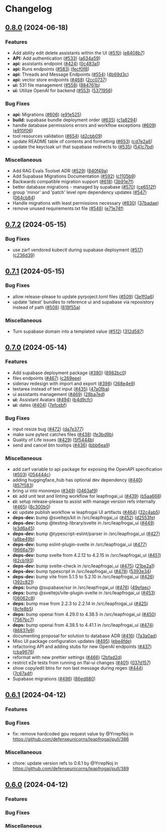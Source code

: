 # Changelog

## [0.8.0](https://github.com/defenseunicorns/leapfrogai/compare/v0.7.2...v0.8.0) (2024-06-18)


### Features

* Add ability edit delete assistants within the UI ([#510](https://github.com/defenseunicorns/leapfrogai/issues/510)) ([e8408b7](https://github.com/defenseunicorns/leapfrogai/commit/e8408b75468902861a41c11060ae4d0b138f24ad))
* **API:** Add authentication ([#533](https://github.com/defenseunicorns/leapfrogai/issues/533)) ([a634a59](https://github.com/defenseunicorns/leapfrogai/commit/a634a59d011fbbd2a355458e3bad711af16cb5df))
* **api:** assistants endpoint ([#424](https://github.com/defenseunicorns/leapfrogai/issues/424)) ([0c483a1](https://github.com/defenseunicorns/leapfrogai/commit/0c483a1fd1848836bb1d964d0f1c831c26957ea6))
* **api:** Runs endpoints ([#583](https://github.com/defenseunicorns/leapfrogai/issues/583)) ([fecf0f8](https://github.com/defenseunicorns/leapfrogai/commit/fecf0f8e6d163cf8e28237639cf1bf250d552398))
* **api:** Threads and Message Endpoints ([#554](https://github.com/defenseunicorns/leapfrogai/issues/554)) ([4b69d3c](https://github.com/defenseunicorns/leapfrogai/commit/4b69d3c7713a6924d846afb60a72486135c4be30))
* **api:** vector store endpoints ([#468](https://github.com/defenseunicorns/leapfrogai/issues/468)) ([2cc0737](https://github.com/defenseunicorns/leapfrogai/commit/2cc07376fca20d491a15a5c1fddc317f3bacdfad))
* **ui:** 531 file management ([#558](https://github.com/defenseunicorns/leapfrogai/issues/558)) ([884761b](https://github.com/defenseunicorns/leapfrogai/commit/884761b06dde49bb701cc25678fefd03248cd102))
* **ui:** Utilize OpenAI for backend ([#553](https://github.com/defenseunicorns/leapfrogai/issues/553)) ([5371956](https://github.com/defenseunicorns/leapfrogai/commit/5371956867d6a98196e22ec24574f885c25bce80))


### Bug Fixes

* **api:** Migrations ([#606](https://github.com/defenseunicorns/leapfrogai/issues/606)) ([e91e525](https://github.com/defenseunicorns/leapfrogai/commit/e91e5254482e447c1ec876c762c217aae5178e25))
* **build:** supabase bundle deployment order ([#635](https://github.com/defenseunicorns/leapfrogai/issues/635)) ([c1a8294](https://github.com/defenseunicorns/leapfrogai/commit/c1a8294a2896795354c93fd442f24f1db6ed584a))
* handle database permissions errors and workflow exceptions ([#609](https://github.com/defenseunicorns/leapfrogai/issues/609)) ([e910f06](https://github.com/defenseunicorns/leapfrogai/commit/e910f06bcf8a568717a3e7deac74b2ec1ebd04d0))
* tool resources validation ([#654](https://github.com/defenseunicorns/leapfrogai/issues/654)) ([d2cbb09](https://github.com/defenseunicorns/leapfrogai/commit/d2cbb091129398ecab197ffae84adca6af22f638))
* update README table of contents and formatting ([#653](https://github.com/defenseunicorns/leapfrogai/issues/653)) ([cd7e2a6](https://github.com/defenseunicorns/leapfrogai/commit/cd7e2a6d2c0857bf14edf68fff86108ca7d85fd3))
* update the keycloak url that supabase redirects to ([#535](https://github.com/defenseunicorns/leapfrogai/issues/535)) ([541c7bd](https://github.com/defenseunicorns/leapfrogai/commit/541c7bdf82aa8dc94dbb1113ecfeb0f075f5b260))


### Miscellaneous

* Add RAG Evals Toolset ADR ([#529](https://github.com/defenseunicorns/leapfrogai/issues/529)) ([840f49a](https://github.com/defenseunicorns/leapfrogai/commit/840f49a1ecc7695fb96afd35c5a6c2097a77c581))
* Add Supabase Migrations Documentation ([#592](https://github.com/defenseunicorns/leapfrogai/issues/592)) ([c1105b9](https://github.com/defenseunicorns/leapfrogai/commit/c1105b936c13f8ca715d7d1c08b3cc3c909e2902))
* Backwards compatible migration support ([#618](https://github.com/defenseunicorns/leapfrogai/issues/618)) ([3b91e7f](https://github.com/defenseunicorns/leapfrogai/commit/3b91e7f378e2513b73765d0b874e345656224ddd))
* better database migrations - managed by supabase ([#570](https://github.com/defenseunicorns/leapfrogai/issues/570)) ([ce6512f](https://github.com/defenseunicorns/leapfrogai/commit/ce6512f3731c508ff5a771ba203c852ddbd59985))
* group 'minor' and 'patch' level npm dependency updates ([#547](https://github.com/defenseunicorns/leapfrogai/issues/547)) ([064cb84](https://github.com/defenseunicorns/leapfrogai/commit/064cb84de7e6711487ffd4b9513b09135cbbf1d4))
* Handle migrations with least permissions necessary ([#630](https://github.com/defenseunicorns/leapfrogai/issues/630)) ([37badae](https://github.com/defenseunicorns/leapfrogai/commit/37badaeeee7d41e8dace24b94c0e52ac96594e59))
* remove unused requirements.txt file ([#546](https://github.com/defenseunicorns/leapfrogai/issues/546)) ([e71e74f](https://github.com/defenseunicorns/leapfrogai/commit/e71e74fc23b68895ceaddc743db3d4386aa59d7a))

## [0.7.2](https://github.com/defenseunicorns/leapfrogai/compare/v0.7.1...v0.7.2) (2024-05-15)


### Bug Fixes

* use zarf vendored kubectl during supabase deployment ([#517](https://github.com/defenseunicorns/leapfrogai/issues/517)) ([c236d39](https://github.com/defenseunicorns/leapfrogai/commit/c236d39a62694d7750ebe562b2f55dcafc238d34))

## [0.7.1](https://github.com/defenseunicorns/leapfrogai/compare/v0.7.0...v0.7.1) (2024-05-15)


### Bug Fixes

* allow release-please to update pyrpoject.toml files ([#509](https://github.com/defenseunicorns/leapfrogai/issues/509)) ([3e1f0a6](https://github.com/defenseunicorns/leapfrogai/commit/3e1f0a6c3a749e868caabf31035ddbbe6831bb1c))
* update 'latest' bundles to reference ui and supabase via reposistory instead of path ([#508](https://github.com/defenseunicorns/leapfrogai/issues/508)) ([818f55a](https://github.com/defenseunicorns/leapfrogai/commit/818f55ab8c0d173355345f58f46e36dca7f9e51b))


### Miscellaneous

* Turn supabase domain into a templated value ([#512](https://github.com/defenseunicorns/leapfrogai/issues/512)) ([312d587](https://github.com/defenseunicorns/leapfrogai/commit/312d5874e7c8fd28f2c50b1b91082e5f25356c08))

## [0.7.0](https://github.com/defenseunicorns/leapfrogai/compare/v0.6.1...v0.7.0) (2024-05-14)


### Features

* Add supabase deployment package ([#380](https://github.com/defenseunicorns/leapfrogai/issues/380)) ([8982bc0](https://github.com/defenseunicorns/leapfrogai/commit/8982bc08e7e2dac496409a38e3f53f7757c3bdbf))
* files endpoints ([#467](https://github.com/defenseunicorns/leapfrogai/issues/467)) ([c269eee](https://github.com/defenseunicorns/leapfrogai/commit/c269eee174124949b103240110bd1eae5177d301))
* sidenav redesign with import and export ([#398](https://github.com/defenseunicorns/leapfrogai/issues/398)) ([368e4e9](https://github.com/defenseunicorns/leapfrogai/commit/368e4e9b152a126a02473dbff46875da94c58d3a))
* textarea instead of text input ([#435](https://github.com/defenseunicorns/leapfrogai/issues/435)) ([47a0fba](https://github.com/defenseunicorns/leapfrogai/commit/47a0fba2196fd3ea67d0190401a9247f1bad5803))
* ui assistants management ([#469](https://github.com/defenseunicorns/leapfrogai/issues/469)) ([28ba7ed](https://github.com/defenseunicorns/leapfrogai/commit/28ba7edd1cdd22eda99b50a3fe08f987cc53e020))
* **ui:** Assistant Avatars ([#494](https://github.com/defenseunicorns/leapfrogai/issues/494)) ([b4d9cfc](https://github.com/defenseunicorns/leapfrogai/commit/b4d9cfc0b2d7b6d89f0efc0d6d76438fd2f9d92e))
* **ui:** dates ([#404](https://github.com/defenseunicorns/leapfrogai/issues/404)) ([7efcebf](https://github.com/defenseunicorns/leapfrogai/commit/7efcebfceac3a3f9670005ebb9ba6ba6e977d94d))


### Bug Fixes

* input resize bug ([#472](https://github.com/defenseunicorns/leapfrogai/issues/472)) ([da7e377](https://github.com/defenseunicorns/leapfrogai/commit/da7e37700b8a19a34e92109f1a8479c0b681146f))
* make sure pytest catches files ([#438](https://github.com/defenseunicorns/leapfrogai/issues/438)) ([fe3bd9b](https://github.com/defenseunicorns/leapfrogai/commit/fe3bd9b05bd9df6e82e6db976acadfbab855297d))
* Quality of Life issues ([#429](https://github.com/defenseunicorns/leapfrogai/issues/429)) ([5f5444b](https://github.com/defenseunicorns/leapfrogai/commit/5f5444baf238c09af65f977c1c8e187121da3809))
* send and cancel btn tooltips ([#436](https://github.com/defenseunicorns/leapfrogai/issues/436)) ([bbb6ea9](https://github.com/defenseunicorns/leapfrogai/commit/bbb6ea9f7a8a45a67af4c7989c569b66aa388b6b))


### Miscellaneous

* add zarf variable to api package for exposing the OpenAPI specification ([#503](https://github.com/defenseunicorns/leapfrogai/issues/503)) ([054444c](https://github.com/defenseunicorns/leapfrogai/commit/054444c8dd6770c5cf4cacfcb3495db09533b82d))
* adding huggingface_hub has optional dev dependency ([#440](https://github.com/defenseunicorns/leapfrogai/issues/440)) ([857f583](https://github.com/defenseunicorns/leapfrogai/commit/857f5838ab7ef5cc4b1545bff4406a616babf211))
* bring ui into monorepo ([#349](https://github.com/defenseunicorns/leapfrogai/issues/349)) ([0463af9](https://github.com/defenseunicorns/leapfrogai/commit/0463af916558bb46c965a7a37b2ef169d1c3a4dc))
* **ci:** add unit test and linting workflow for leapfrogai_ui ([#439](https://github.com/defenseunicorns/leapfrogai/issues/439)) ([b5aa668](https://github.com/defenseunicorns/leapfrogai/commit/b5aa668df38b6149d009ae663e39deefa01455ce))
* **ci:** setup release-please to assist with manage version refs internally ([#465](https://github.com/defenseunicorns/leapfrogai/issues/465)) ([8c300b0](https://github.com/defenseunicorns/leapfrogai/commit/8c300b0b8d25c9a96a9915d41922066509292957))
* **ci:** update publish workflow w leapfrogai UI artifacts ([#464](https://github.com/defenseunicorns/leapfrogai/issues/464)) ([32c4ab5](https://github.com/defenseunicorns/leapfrogai/commit/32c4ab5e2a37fb086b9925397c510965af1b0b47))
* **deps-dev:** bump @sveltejs/kit in /src/leapfrogai_ui ([#452](https://github.com/defenseunicorns/leapfrogai/issues/452)) ([d2553fe](https://github.com/defenseunicorns/leapfrogai/commit/d2553fe249e1d3de54be982ae8b680bab9d6dc98))
* **deps-dev:** bump @testing-library/svelte in /src/leapfrogai_ui ([#449](https://github.com/defenseunicorns/leapfrogai/issues/449)) ([e3d6a45](https://github.com/defenseunicorns/leapfrogai/commit/e3d6a45696ca39e08a5db154277446d4a05fb39b))
* **deps-dev:** bump @typescript-eslint/parser in /src/leapfrogai_ui ([#427](https://github.com/defenseunicorns/leapfrogai/issues/427)) ([a8be49b](https://github.com/defenseunicorns/leapfrogai/commit/a8be49bb0cbca30d7429e444bbdb94bdfa1837e0))
* **deps-dev:** bump eslint-plugin-svelte in /src/leapfrogai_ui ([#477](https://github.com/defenseunicorns/leapfrogai/issues/477)) ([9666a79](https://github.com/defenseunicorns/leapfrogai/commit/9666a79d82feedbec0fb7bdc15a85e4cc3a3ab58))
* **deps-dev:** bump svelte from 4.2.12 to 4.2.15 in /src/leapfrogai_ui ([#451](https://github.com/defenseunicorns/leapfrogai/issues/451)) ([62cb193](https://github.com/defenseunicorns/leapfrogai/commit/62cb19318e5d60ffb2fd3f1e5352dd2409bf09ba))
* **deps-dev:** bump svelte-check in /src/leapfrogai_ui ([#475](https://github.com/defenseunicorns/leapfrogai/issues/475)) ([21be2a1](https://github.com/defenseunicorns/leapfrogai/commit/21be2a19e43af2aacf23c48d62080777c8ac38a7))
* **deps-dev:** bump typescript in /src/leapfrogai_ui ([#478](https://github.com/defenseunicorns/leapfrogai/issues/478)) ([5393e34](https://github.com/defenseunicorns/leapfrogai/commit/5393e34b42a727d5b53b4d5dcc678cecc900976d))
* **deps-dev:** bump vite from 5.1.5 to 5.2.10 in /src/leapfrogai_ui ([#426](https://github.com/defenseunicorns/leapfrogai/issues/426)) ([392c821](https://github.com/defenseunicorns/leapfrogai/commit/392c82121faf4a0213524c4b4581c92c875cd26f))
* **deps:** bump @supabase/ssr in /src/leapfrogai_ui ([#476](https://github.com/defenseunicorns/leapfrogai/issues/476)) ([49efaec](https://github.com/defenseunicorns/leapfrogai/commit/49efaec9aea05e8e5fad3ff94cc0c2ab95efe2bc))
* **deps:** bump @sveltejs/vite-plugin-svelte in /src/leapfrogai_ui ([#453](https://github.com/defenseunicorns/leapfrogai/issues/453)) ([06062c8](https://github.com/defenseunicorns/leapfrogai/commit/06062c8c8c7bfdd929bcd3e65d80ab864d4290f7))
* **deps:** bump msw from 2.2.3 to 2.2.14 in /src/leapfrogai_ui ([#425](https://github.com/defenseunicorns/leapfrogai/issues/425)) ([8cfe8b5](https://github.com/defenseunicorns/leapfrogai/commit/8cfe8b5fe13abf09da9f9fa2f3916e96fbd97c3f))
* **deps:** bump openai from 4.29.0 to 4.38.5 in /src/leapfrogai_ui ([#450](https://github.com/defenseunicorns/leapfrogai/issues/450)) ([7567bc7](https://github.com/defenseunicorns/leapfrogai/commit/7567bc7321de5550b228968af5a58a7458d78b86))
* **deps:** bump openai from 4.38.5 to 4.41.1 in /src/leapfrogai_ui ([#474](https://github.com/defenseunicorns/leapfrogai/issues/474)) ([86837e9](https://github.com/defenseunicorns/leapfrogai/commit/86837e96c107dcce917d26b1b03268108098c40c))
* documenting proposal for solution to database ADR ([#416](https://github.com/defenseunicorns/leapfrogai/issues/416)) ([7a3a0ad](https://github.com/defenseunicorns/leapfrogai/commit/7a3a0add9d67fb229ed1f20a8df27bc3ea8f1d84))
* Misc UI package configuration updates ([#495](https://github.com/defenseunicorns/leapfrogai/issues/495)) ([ebe4fde](https://github.com/defenseunicorns/leapfrogai/commit/ebe4fde51217708c0a7535eb7382628ced740abb))
* refactoring API and adding stubs for new OpenAI endpoints ([#437](https://github.com/defenseunicorns/leapfrogai/issues/437)) ([cba9676](https://github.com/defenseunicorns/leapfrogai/commit/cba967646b3f0e4cabd833b53c51fefaa30cda78))
* reformat with new prettier settings ([#466](https://github.com/defenseunicorns/leapfrogai/issues/466)) ([2bfad2d](https://github.com/defenseunicorns/leapfrogai/commit/2bfad2dff6d844b7563251fd8dffb447caae5561))
* restrict e2e tests from running on lfai-ui changes ([#401](https://github.com/defenseunicorns/leapfrogai/issues/401)) ([037d157](https://github.com/defenseunicorns/leapfrogai/commit/037d157895df4592a9f57319b45025fed30a1bb1))
* show copy/edit btns for non last message during regen ([#444](https://github.com/defenseunicorns/leapfrogai/issues/444)) ([7c67a4f](https://github.com/defenseunicorns/leapfrogai/commit/7c67a4fbf521ec388f7a36512c9aa10e064c380f))
* Supabase migrations ([#496](https://github.com/defenseunicorns/leapfrogai/issues/496)) ([86ed880](https://github.com/defenseunicorns/leapfrogai/commit/86ed88072b0664619b763eff38e85ec2b040a507))

## [0.6.1](https://github.com/defenseunicorns/leapfrogai/compare/v0.6.0...v0.6.1) (2024-04-12)

### Features

### Bug Fixes
* fix: remove hardcoded gpu request value by @YrrepNoj in https://github.com/defenseunicorns/leapfrogai/pull/386

### Miscellaneous
* chore: update version refs to 0.6.1 by @YrrepNoj in https://github.com/defenseunicorns/leapfrogai/pull/389


## [0.6.0](https://github.com/defenseunicorns/leapfrogai/releases/tag/v0.6.0) (2024-04-12)

### Features

### Bug Fixes

### Miscellaneous
